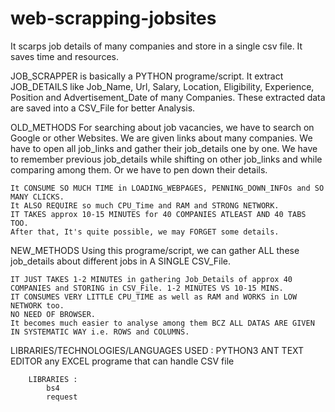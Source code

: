 # web-scrapping-jobsites
It scarps job details of many companies and store in a single csv file. It saves time and resources.



JOB_SCRAPPER is basically a PYTHON programe/script.
It extract JOB_DETAILS like Job_Name, Url, Salary, Location, Eligibility, Experience, Position and Advertisement_Date of many Companies.
These extracted data are saved into a CSV_File for better Analysis.




OLD_METHODS
  For searching about job vacancies, we have to search on Google or other Websites. We are given links about many companies.
  We have to open all job_links and gather their job_details one by one. We have to remember previous job_details while shifting on
  other job_links and while comparing among them. Or we have to pen down their details.
    
    It CONSUME SO MUCH TIME in LOADING_WEBPAGES, PENNING_DOWN_INFOs and SO MANY CLICKS.
    It ALSO REQUIRE so much CPU_Time and RAM and STRONG NETWORK.
    IT TAKES approx 10-15 MINUTES for 40 COMPANIES ATLEAST AND 40 TABS TOO.
    After that, It's quite possible, we may FORGET some details.


NEW_METHODS
  Using this programe/script, we can gather ALL these job_details about different jobs in A SINGLE CSV_File.
    
    IT JUST TAKES 1-2 MINUTES in gathering Job_Details of approx 40 COMPANIES and STORING in CSV_File. 1-2 MINUTES VS 10-15 MINS.
    IT CONSUMES VERY LITTLE CPU_TIME as well as RAM and WORKS in LOW NETWORK too.
    NO NEED OF BROWSER. 
    It becomes much easier to analyse among them BCZ ALL DATAS ARE GIVEN IN SYSTEMATIC WAY i.e. ROWS and COLUMNS.
  
  
  LIBRARIES/TECHNOLOGIES/LANGUAGES USED :
        PYTHON3
        ANT TEXT EDITOR
        any EXCEL programe that can handle CSV file
    
    
        LIBRARIES : 
            bs4 
            request
